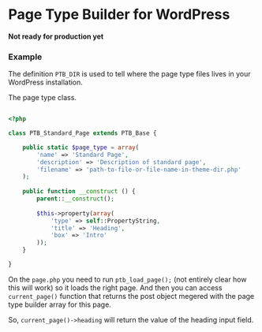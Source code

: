 # Page Type Builder for WordPress

**Not ready for production yet**

### Example

The definition `PTB_DIR` is used to tell where the page type files lives in your WordPress installation.

The page type class.

```php

<?php

class PTB_Standard_Page extends PTB_Base {

	public static $page_type = array(
		'name' => 'Standard Page',
		'description' => 'Description of standard page',
		'filename' => 'path-to-file-or-file-name-in-theme-dir.php'
	);
	
	public function __construct () {
		parent::__construct();
		
		$this->property(array(
			'type' => self::PropertyString,
			'title' => 'Heading',
			'box' => 'Intro'
		));
	}

}

```

On the `page.php` you need to run `ptb_load_page();` (not entirely clear how this will work) so it loads the right page. And then you can access `current_page()` function that returns the post object megered with the page type builder array for this page.

So, `current_page()->heading` will return the value of the heading input field.